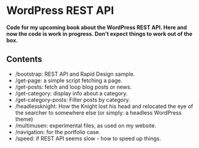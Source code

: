# WordPress REST API

**Code for my upcoming book about the WordPress REST API. Here and now the code is work in progress. Don't expect things to work out of the box.**

## Contents

* /bootstrap: REST API and Rapid Design sample.
* /get-page: a simple script fetching a page.
* /get-posts: fetch and loop blog posts or news.
* /get-category: display info about a category.
* /get-category-posts: Filter posts by category.
* /headlessknight: How the Knight lost his head and relocated the eye of the searcher to somewhere else (or simply: a headless WordPress theme)
* /multimusen: experimental files, as used on my website.
* /navigation: for the portfolio case.
* /speed: if REST API seems slow - how to speed up things.
